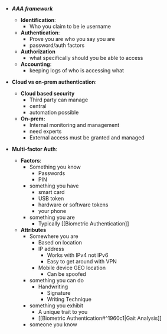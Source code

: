 - ***AAA framework***
	- **Identification**:
		- Who you claim to be ie username
	- **Authentication**:
		- Prove you are who you say you are
		- password/auth factors
	- **Authorization**
		- what specifically should you be able to access
	- **Accounting**:
		- keeping logs of who is accessing what

- **Cloud vs on-prem authentication**:
	- **Cloud based security**
		- Third party can manage
		- central
		- automation possible
	- **On-prem:**
		- Internal monitoring and management
		- need experts
		- External access must be granted and managed

- **Multi-factor Auth**:
	- **Factors**:
		- Something you know
			- Passwords
			- PIN
		- something you have
			- smart card
			- USB token
			- hardware or software tokens
			- your phone
		- something you are
			- Typically [[Biometric Authentication]]
	- **Attributes**
		- Somewhere you are
			- Based on location 
			- IP address
				- Works with IPv4 not IPv6
				- Easy to get around with VPN 
			- Mobile device GEO location
				- Can be spoofed
		- something you can do
			- Handwriting
				- Signature
				- Writing Technique
		- something you exhibit
			- A unique trait to you 
			- [[Biometric Authentication#^1960c1|Gait Analysis]]
		- someone you know